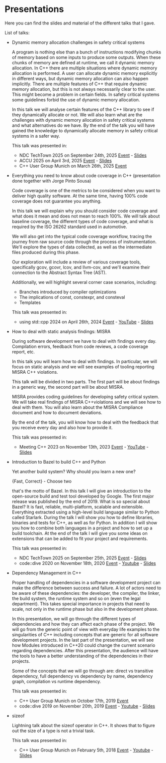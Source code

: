# Presentations

Here you can find the slides and material of the different talks that I gave.

List of talks:

* Dynamic memory allocation challenges in safety critical systems

  A program is nothing else than a bunch of instructions modifying chunks of memory based on some inputs to produce some outputs. When these chunks of memory are defined at runtime, we call it dynamic memory allocation. In C++ there are multiple situations where dynamic memory allocation is performed. A user can allocate dynamic memory explicitly in different ways, but dynamic memory allocation can also happen implicitly. There are multiple features of C++ that require dynamic memory allocation, but this is not always necessarily clear to the user. This might become a problem in certain fields. In safety critical systems some guidelines forbid the use of dynamic memory allocation.

  In this talk we will analyse certain features of the C++ library to see if they dynamically allocate or not. We will also learn what are the challenges with dynamic memory allocation in safety critical systems and what alternatives do we have. By the end of the talk you will have gained the knowledge to dynamically allocate memory in safety critical systems in a safer way.

  This talk was presented in:
  * NDC TechTown 2025 on September 24th, 2025
    [Event](https://ndctechtown.com/agenda/dynamic-memory-allocation-challenges-in-safety-critical-systems-0f1q/81748865526b) - [Slides](./20250924%20-%20NDC%20TechTown%202025%20-%20Dynamic%20memory%20allocation%20challenges%20in%20safety%20critical%20systems.pdf)
  * ACCU 2025 on April 3rd, 2025
    [Event](https://accuconference.org/2025/session/dynamic-memory-allocation-challenges-in-safety-critical-systems) - [Slides](./20250403%20-%20ACCU%202025%20-%20Dynamic%20memory%20allocation%20challenges%20in%20safety%20critical%20systems.pdf)
  * C++ User Group Munich on March 26th, 2025
    [Event](https://www.meetup.com/mucplusplus/events/306803049/)

* Everything you need to know about code coverage in C++ (presentation done together with Jorge Pinto Sousa)

  Code coverage is one of the metrics to be considered when you want to deliver high quality software. At the same time, having 100% code coverage does not guarantee you anything.

  In this talk we will explain why you should consider code coverage and what does it mean and does not mean to reach 100%. We will talk about baseline coverage, the different types of code coverage, and what is required by the ISO 26262 standard used in automotive.

  We will also get into the typical code coverage workflow, tracing the journey from raw source code through the process of instrumentation. We'll explore the types of data collected, as well as the intermediate files produced during this phase.

  Our exploration will include a review of various coverage tools, specifically gcov, gcovr, lcov, and llvm-cov, and we'll examine their connection to the Abstract Syntax Tree (AST).

  Additionally, we will highlight several corner case scenarios, including:

  * Branches introduced by compiler optimizations
  * The implications of const, constexpr, and consteval
  * Templates
  
  This talk was presented in:
  * using std::cpp 2024 on April 26th, 2024
    [Event](https://eventos.uc3m.es/105614/programme/using-std-cpp-2024.html) - [YouTube](https://youtu.be/LDtZpE0aKyQ) - [Slides](./20240426%20-%20using%20std%202024%20-%20Everything%20you%20need%20to%20know%20about%20code%20coverage%20in%20C%2B%2B.pdf)

* How to deal with static analysis findings: MISRA

  During software development we have to deal with findings every day. Compilation errors, feedback from code reviews, a code coverage report, etc.

  In this talk you will learn how to deal with findings. In particular, we will focus on static analysis and we will see examples of tooling reporting MISRA C++ violations.

  This talk will be divided in two parts. The first part will be about findings in a generic way, the second part will be about MISRA.

  MISRA provides coding guidelines for developing safety critical system. We will take real findings of MISRA C++violations and we will see how to deal with them. You will also learn about the MISRA Compliance document and how to document deviations.

  By the end of the talk, you will know how to deal with the feedback that you receive every day and also how to provide it.
  
  This talk was presented in:
  * Meeting C++ 2023 on November 13th, 2023
    [Event](https://meetingcpp.com/2023/Talks/items/How_to_deal_with_static_analysis_findings__MISRA.html) - [YouTube](https://youtu.be/ApUc7VEfKkw) - [Slides](./20231113%20-%20Meeting%20C%2B%2B%20-%20How%20to%20deal%20with%20static%20analysis%20findings.pdf)

* Introduction to Bazel to build C++ and Python

  Yet another build system? Why should you learn a new one?

  {Fast, Correct} - Choose two

  that's the motto of Bazel. In this talk I will give an introduction to the open-source build and test tool developed by Google. The first major release was published by the end of 2019. What is so special about Bazel? It is fast, reliable, multi-platform, scalable and extensible. Everything extracted using a high-level build language similar to Python called Starlark. During the talk I will show you how to define libraries, binaries and tests for C++, as well as for Python. In addition I will show you how to combine both languages in a project and how to set up a build toolchain. At the end of the talk I will give you some ideas on extensions that can be added to fit your project and requirements.

  This talk was presented in:
  * NDC TechTown 2025 on September 25th, 2025
    [Event](https://ndctechtown.com/agenda/introduction-to-bazel-0nr7/0071m5pd470) - [Slides](./20250925%20-%20NDC%20TechTown%202025%20-%20Introduction%20to%20Bazel.pdf)
  * code::dive 2020 on November 18th, 2020
    [Event](https://codedive.pl/2020/introduction-to-bazel-to-build-c-and-python) - [Youtube](https://youtu.be/vEQQ9QOVpdU) - [Slides](./20201118%20-%20code%20dive%202020%20-%20Introduction%20to%20Bazel%20to%20build%20C++%20and%20Python.pdf)

* Dependency Management in C++
  
  Proper handling of dependencies in a software development project can make the difference between success and failure. A lot of actors need to be aware of these dependencies: the developer, the compiler, the linker, the build system, the runtime system and so on (even the legal department). This takes special importance in projects that need to scale, not only in the runtime phase but also in the development phase.

  In this presentation, we will go through the different types of dependencies and how they can affect each phase of the project. We will go from the generic point of view with everyday life examples to the singularities of C++ including concepts that are generic for all software development projects. In the last part of the presentation, we will see how Modules introduced in C++20 could change the current scenario regarding dependencies. After this presentation, the audience will have the tools to have a better understanding of the dependencies in their projects.

  Some of the concepts that we will go through are: direct vs transitive dependency, full dependency vs dependency by name, dependency graph, compilation vs runtime dependency.

  This talk was presented in:
  * C++ User Group Munich on October 17th, 2019
    [Event](https://www.meetup.com/MUCplusplus/events/265496392/)
  * code::dive 2019 on November 20th, 2019
    [Event](https://codedive.pl/2019/dependency-management-in-c) - [Youtube](https://youtu.be/dJpAppmRWVI) - [Slides](./20191120%20-%20code%20dive%202019%20-%20Dependency%20management%20in%20C++.pdf)

* sizeof
  
  Lightning talk about the sizeof operator in C++. It shows that to figure out the size of a type is not a trivial task.

  This talk was presented in:
  * C++ User Group Munich on February 5th, 2018
    [Event](https://www.meetup.com/MUCplusplus/events/246748183/) - [Youtube](https://www.youtube.com/watch?v=BWdX6yXFj_Y) - [Slides](./20180205%20-%20MUC++%20Lighting%20Talk%20-%20sizeof.pdf)
